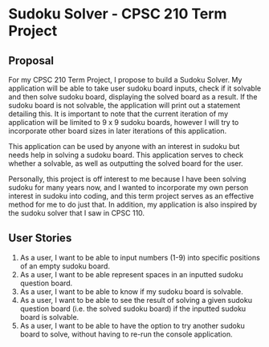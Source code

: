 # Sudoku Solver - CPSC 210 Term Project 

## Proposal

For my CPSC 210 Term Project, I propose to build a Sudoku Solver. My application
will be able to take user sudoku board inputs, check if it solvable and then solve 
sudoku board, displaying the solved board as a result. If the sudoku board is 
not solvable, the application will print out a statement detailing this. It is
important to note that the current iteration of my application will be limited to
9 x 9 sudoku boards, however I will try to incorporate other board sizes in later
iterations of this application.

This application can be used by anyone with an interest in sudoku but needs help
in solving a sudoku board. This application serves to check whether a solvable, 
as well as outputting the solved board for the user.  

Personally, this project is off interest to me because I have been solving sudoku
for many years now, and I wanted to incorporate my own person interest in
sudoku into coding, and this term project serves as an effective method for me
to do just that. In addition, my application is also inspired by the sudoku 
solver that I saw in CPSC 110.

## User Stories

1. As a user, I want to be able to input numbers (1-9) into specific positions of an
empty sudoku board.
2. As a user, I want to be able represent spaces in an inputted sudoku question 
board.
3. As a user, I want to be able to know if my sudoku board is solvable.
4. As a user, I want to be able to see the result of solving a given sudoku
question board (i.e. the solved sudoku board) if the inputted sudoku board is
solvable.
5. As a user, I want to be able to have the option to try another sudoku board to solve,
without having to re-run the console application.